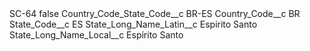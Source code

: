 <?xml version="1.0" encoding="UTF-8"?>
<CustomMetadata xmlns="http://soap.sforce.com/2006/04/metadata" xmlns:xsi="http://www.w3.org/2001/XMLSchema-instance" xmlns:xsd="http://www.w3.org/2001/XMLSchema">
    <label>SC-64</label>
    <protected>false</protected>
    <values>
        <field>Country_Code_State_Code__c</field>
        <value xsi:type="xsd:string">BR-ES</value>
    </values>
    <values>
        <field>Country_Code__c</field>
        <value xsi:type="xsd:string">BR</value>
    </values>
    <values>
        <field>State_Code__c</field>
        <value xsi:type="xsd:string">ES</value>
    </values>
    <values>
        <field>State_Long_Name_Latin__c</field>
        <value xsi:type="xsd:string">Espirito Santo</value>
    </values>
    <values>
        <field>State_Long_Name_Local__c</field>
        <value xsi:type="xsd:string">Espírito Santo</value>
    </values>
</CustomMetadata>
